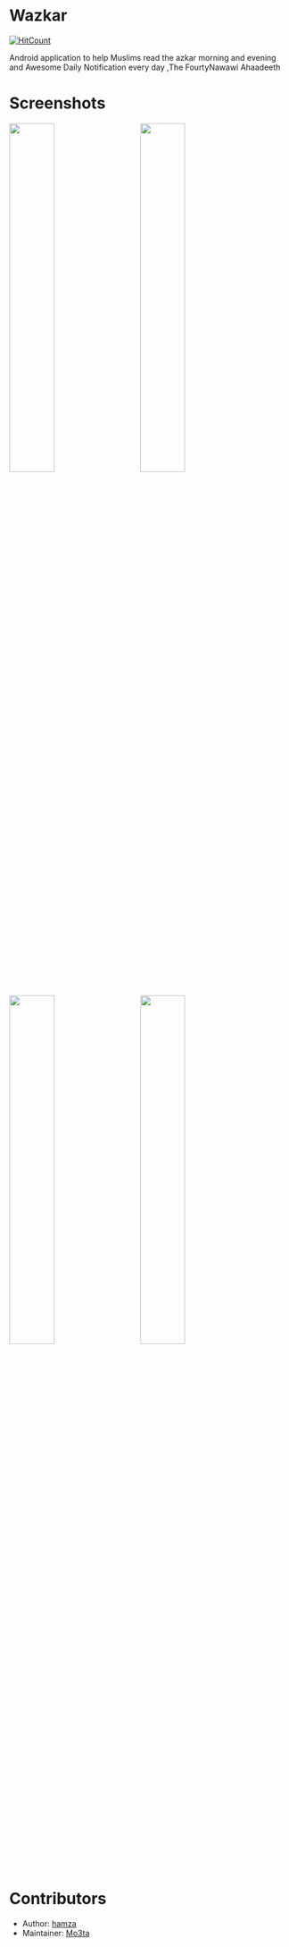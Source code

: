 # Wazkar
[![HitCount](http://hits.dwyl.com/hamza94max/Wazkar.svg)](http://hits.dwyl.com/hamza94max/Wazkar)

Android  application to help Muslims read the azkar morning and evening
and Awesome Daily Notification every day ,The FourtyNawawi Ahaadeeth


# Screenshots 
<div>

<img src = "https://user-images.githubusercontent.com/13488900/79699447-f58fd600-828f-11ea-8cd0-b33583ecba54.png" width = 40%>
  <img width ="5%"/> 
  
<img src = "https://user-images.githubusercontent.com/13488900/79699440-ef99f500-828f-11ea-81ea-477647dc95e3.png" width = 40%>
</div>

<div>
<img src = "https://user-images.githubusercontent.com/13488900/79699443-f32d7c00-828f-11ea-97ec-745dfe2d376d.png" width = 40%>
  <img width ="5%"/> 
  


<img src = "https://user-images.githubusercontent.com/13488900/79699438-ead54100-828f-11ea-95ed-85a4ebf4753a.png" width = 40%>
</div>




# Contributors 
- Author: [hamza](https://github.com/hamza94max/Wazkar)
- Maintainer: [Mo3ta](https://github.com/MahmoudMabrok)
